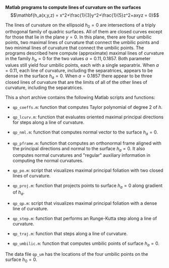 

**Matlab programs to compute lines of curvature on the surfaces**\
$$\mathbf{h_a(x,y,z) = x^2+\frac{1}{3}y^2+\frac{1}{5}z^2+axyz = 0}$$

The lines of curvature on the ellipsoid $h_0 = 0$ are intersections of a
triply orthogonal family of quadric surfaces. All of them are closed
curves except for those that lie in the plane $y=0$. In this plane,
there are four umbilic points, two maximal lines of curvature that
connect the umbilic points and two minimal lines of curvature that
connect the umbilic points. The programs described here compute
(approximate) maximal lines of curvature in the family $h_a = 0$ for the
two values $a = 0.11, 0.1857$. Both parameter values still yield four
umbilic points, each with a single separatrix. When $a = 0.11$, each
line of curvature, including the separatrices, appears to be dense in
the surface $h_a = 0$. When $a=0.1857$ there appear to be three closed
lines of curvature that are the limits of all of the other lines of
curvature, including the separatrices.

This a short archive contains the following Matlab scripts and
functions:

-   `qp_coeffs.m`: function that computes Taylor polynomial of degree
    $2$ of $h$.

-   `qp_lcurv.m`: function that evaluates oriented maximal principal
    directions for steps along a line of curvature.

-   `qp_nml.m`: function that computes normal vector to the surface
    $h_a = 0$.

-   `qp_pframe.m`: function that computes an orthonormal frame aligned
    with the principal directions and normal to the surface $h_a = 0$.
    It also computes normal curvatures and "regular" auxiliary
    information in computing the normal curvatures.

-   `qp_po.m`: script that visualizes maximal principal foliation with
    two closed lines of curvature.

-   `qp_proj.m`: function that projects points to surface $h_a = 0$
    along gradient of $h_a$.

-   `qp_qp.m`: script that visualizes maximal principal foliation with a
    dense line of curvature.

-   `qp_step.m`: function that performs an Runge-Kutta step along a line
    of curvature.

-   `qp_traj.m`: function that steps along a line of curvature.

-   `qp_umbilic.m`: function that computes umbilic points of surface
    $h_a = 0$.

The data file `qp_um` has the locations of the four umbilic points on
the surface $h_0 = 0$.
